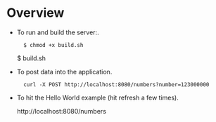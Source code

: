 
# Overview
* To run and build the server:.

        $ chmod +x build.sh
	$ build.sh

* To post data into the application.

        curl -X POST http://localhost:8080/numbers?number=123000000

* To hit the Hello World example (hit refresh a few times).

	http://localhost:8080/numbers
